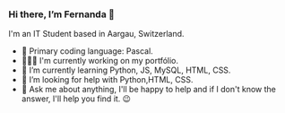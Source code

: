 ### Hi there, I’m Fernanda 👋

<!--
**vonderaa/vonderaa** is a ✨ _special_ ✨ repository because its `README.md` (this file) appears on your GitHub profile.

Here are some ideas to get you started:

- 🔭 I’m currently working on ...
- 👯 I’m looking to collaborate on ...
- 💬 Ask me about ...
- 📫 How to reach me: ...
- 😄 Pronouns: ...
- ⚡ Fun fact: ...

-->
I'm an IT Student based in Aargau, Switzerland. 
 
- 👾 Primary coding language: Pascal.
- 👩🏽‍💻 I'm currently working on my portfólio.
- 🌱 I’m currently learning Python, JS, MySQL, HTML, CSS. 
- 🤔 I’m looking for help with Python,HTML, CSS.
- 🧐 Ask me about anything, I'll be happy to help and if I don't know the answer, I'll help you find it. 😉
